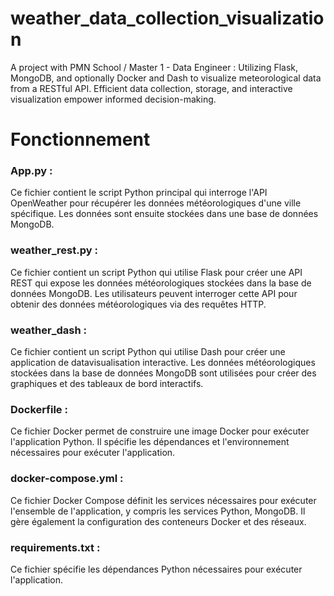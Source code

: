 # weather_data_collection_visualization
A project with PMN School / Master 1 - Data Engineer : Utilizing Flask, MongoDB, and optionally Docker and Dash to visualize meteorological data from a RESTful API. Efficient data collection, storage, and interactive visualization empower informed decision-making.
# Fonctionnement
### App.py : 
Ce fichier contient le script Python principal qui interroge l'API OpenWeather pour récupérer les données météorologiques d'une ville spécifique. Les données sont ensuite stockées dans une base de données MongoDB.
### weather_rest.py : 
Ce fichier contient un script Python qui utilise Flask pour créer une API REST qui expose les données météorologiques stockées dans la base de données MongoDB. Les utilisateurs peuvent interroger cette API pour obtenir des données météorologiques via des requêtes HTTP.
### weather_dash : 
Ce fichier contient un script Python qui utilise Dash pour créer une application de datavisualisation interactive. Les données météorologiques stockées dans la base de données MongoDB sont utilisées pour créer des graphiques et des tableaux de bord interactifs.
### Dockerfile : 
Ce fichier Docker permet de construire une image Docker pour exécuter l'application Python. Il spécifie les dépendances et l'environnement nécessaires pour exécuter l'application.
### docker-compose.yml : 
Ce fichier Docker Compose définit les services nécessaires pour exécuter l'ensemble de l'application, y compris les services Python, MongoDB. 
Il gère également la configuration des conteneurs Docker et des réseaux.
### requirements.txt : 
Ce fichier spécifie les dépendances Python nécessaires pour exécuter l'application.
